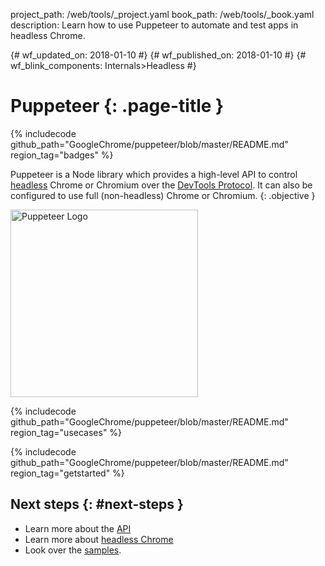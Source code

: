 project_path: /web/tools/_project.yaml
book_path: /web/tools/_book.yaml
description: Learn how to use Puppeteer to automate and test apps in headless Chrome.

{# wf_updated_on: 2018-01-10 #}
{# wf_published_on: 2018-01-10 #}
{# wf_blink_components: Internals>Headless #}

# Puppeteer {: .page-title }

{% includecode github_path="GoogleChrome/puppeteer/blob/master/README.md" region_tag="badges" %}

<style>
.pptr-logo {
  height: 300px;
  width: auto;
}
</style>

Puppeteer is a Node library which provides a high-level API to control
[headless](/web/updates/2017/04/headless-chrome) Chrome or Chromium over the
[DevTools Protocol](https://chromedevtools.github.io/devtools-protocol/). It
can also be configured to use full (non-headless) Chrome or Chromium.
{: .objective }

<img src="/web/tools/images/puppeteer.png"
     class="pptr-logo attempt-right" alt="Puppeteer Logo">

{% includecode github_path="GoogleChrome/puppeteer/blob/master/README.md" region_tag="usecases" %}

{% includecode github_path="GoogleChrome/puppeteer/blob/master/README.md" region_tag="getstarted" %}

## Next steps {: #next-steps }

* Learn more about the [API](./api)
* Learn more about [headless Chrome](/web/updates/2017/04/headless-chrome)
* Look over the [samples](./examples).

